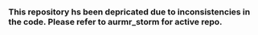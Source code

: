 ### This repository hs been depricated due to inconsistencies in the code. Please refer to aurmr_storm for active repo.

